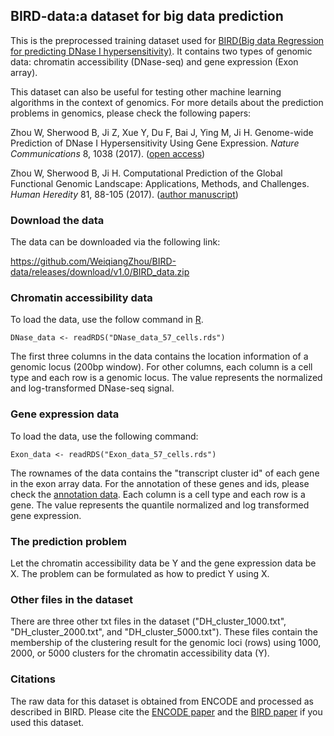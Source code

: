 ## BIRD-data:a dataset for big data prediction

This is the preprocessed training dataset used for [BIRD(Big data Regression for predicting DNase I hypersensitivity)](https://github.com/WeiqiangZhou/BIRD). It contains two types of genomic data: chromatin accessibility (DNase-seq) and gene expression (Exon array).

This dataset can also be useful for testing other machine learning algorithms in the context of genomics. For more details about the prediction problems in genomics, please check the following papers:

Zhou W, Sherwood B, Ji Z, Xue Y, Du F, Bai J, Ying M, Ji H. Genome-wide Prediction of DNase I Hypersensitivity Using Gene Expression. _Nature Communications_ 8, 1038 (2017). ([open access](https://www.nature.com/articles/s41467-017-01188-x))

Zhou W, Sherwood B, Ji H. Computational Prediction of the Global Functional Genomic Landscape: Applications, Methods, and Challenges. _Human Heredity_ 81, 88-105 (2017). ([author manuscript](https://www.ncbi.nlm.nih.gov/pmc/articles/PMC5599299/pdf/nihms904916.pdf))

### Download the data
The data can be downloaded via the following link:

https://github.com/WeiqiangZhou/BIRD-data/releases/download/v1.0/BIRD_data.zip

### Chromatin accessibility data
To load the data, use the follow command in [R](https://www.r-project.org).
```
DNase_data <- readRDS("DNase_data_57_cells.rds")
```
The first three columns in the data contains the location information of a genomic locus (200bp window). For other columns, each column is a cell type and each row is a genomic locus. The value represents the normalized and log-transformed DNase-seq signal.

### Gene expression data
To load the data, use the following command:
```
Exon_data <- readRDS("Exon_data_57_cells.rds")
```
The rownames of the data contains the "transcript cluster id" of each gene in the exon array data. For the annotation of these genes and ids, please check the [annotation data](http://www.affymetrix.com/Auth/analysis/downloads/na33/wtexon/HuEx-1_0-st-v2.na33.1.hg19.probeset.csv.zip). Each column is a cell type and each row is a gene. The value represents the quantile normalized and log transformed gene expression.

### The prediction problem
Let the chromatin accessibility data be Y and the gene expression data be X. The problem can be formulated as how to predict Y using X.

### Other files in the dataset
There are three other txt files in the dataset ("DH_cluster_1000.txt", "DH_cluster_2000.txt", and "DH_cluster_5000.txt"). These files contain the membership of the clustering result for the genomic loci (rows) using 1000, 2000, or 5000 clusters for the chromatin accessibility data (Y). 

### Citations
The raw data for this dataset is obtained from ENCODE and processed as described in BIRD. Please cite the [ENCODE paper](https://www.nature.com/articles/nature11247) and the [BIRD paper](https://www.nature.com/articles/s41467-017-01188-x) if you used this dataset.





